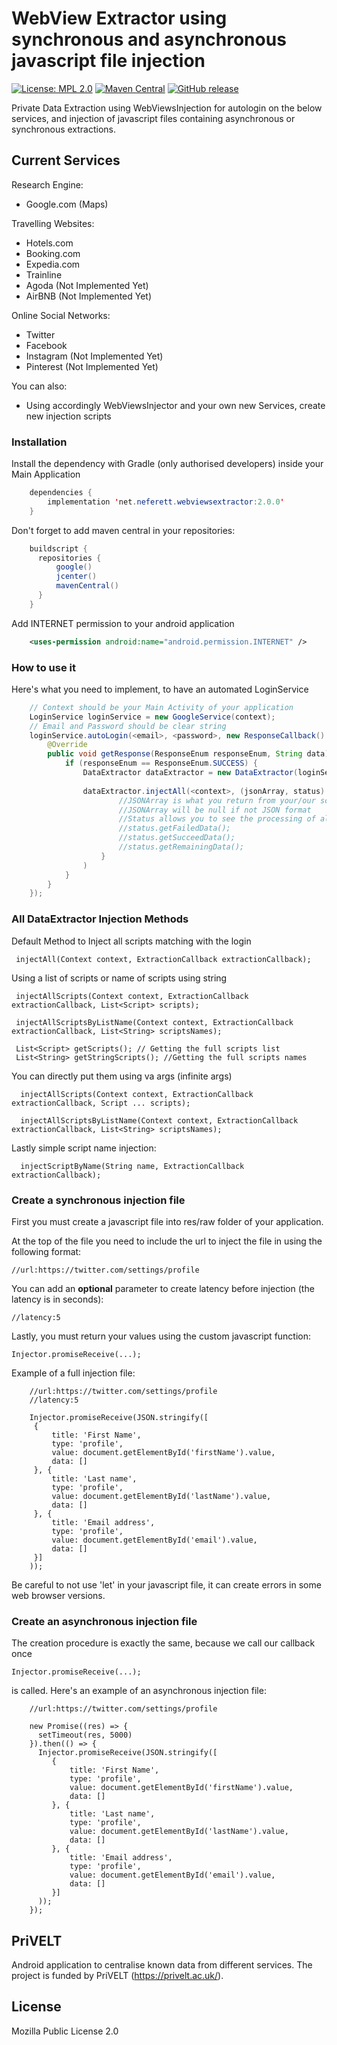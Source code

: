 
# WebView Extractor using synchronous and asynchronous javascript file injection  
[![License: MPL 2.0](https://img.shields.io/badge/License-MPL%202.0-brightgreen.svg)](https://opensource.org/licenses/MPL-2.0)
[![Maven Central](https://maven-badges.herokuapp.com/maven-central/net.neferett/webviewsextractor/badge.svg?style=plastic)](https://maven-badges.herokuapp.com/maven-central/net.neferett/webviewsextractor)
[![GitHub release](https://img.shields.io/github/release/jordanbonaldi/WebViewsExtractor.svg)](https://GitHub.com/jordanbonaldi/WebViewsExtractor/releases/)

Private Data Extraction using WebViewsInjection for autologin on the below services, and injection of javascript files containing asynchronous or synchronous extractions.

## Current Services

Research Engine:
- Google.com (Maps)

Travelling Websites:
- Hotels.com
- Booking.com
- Expedia.com
- Trainline
- Agoda (Not Implemented Yet)
- AirBNB (Not Implemented Yet)

Online Social Networks:
- Twitter
- Facebook
- Instagram (Not Implemented Yet)
- Pinterest (Not Implemented Yet)

You can also:
- Using accordingly WebViewsInjector and your own new Services, create new injection scripts
  
### Installation

Install the dependency with Gradle (only authorised developers) inside your Main Application
```java
    dependencies {
        implementation 'net.neferett.webviewsextractor:2.0.0'
    }
```
Don't forget to add maven central in your repositories:
```groovy
    buildscript {
      repositories {
          google()
          jcenter()
          mavenCentral()
      }
    }
```
Add INTERNET permission to your android application
```xml
    <uses-permission android:name="android.permission.INTERNET" />
```

### How to use it

Here's what you need to implement, to have an automated LoginService
```java
    // Context should be your Main Activity of your application
    LoginService loginService = new GoogleService(context);
    // Email and Password should be clear string
    loginService.autoLogin(<email>, <password>, new ResponseCallback() {
        @Override
        public void getResponse(ResponseEnum responseEnum, String data) {
            if (responseEnum == ResponseEnum.SUCCESS) {
                DataExtractor dataExtractor = new DataExtractor(loginService);  
  
				dataExtractor.injectAll(<context>, (jsonArray, status) -> {
					    //JSONArray is what you return from your/our scripts
					    //JSONArray will be null if not JSON format
					    //Status allows you to see the processing of all the injection files
						//status.getFailedData();  
						//status.getSucceedData();  
						//status.getRemainingData();
					}
				)
			}
        }
    });
```

### All DataExtractor Injection Methods
Default Method to Inject all scripts matching with the login
```
 injectAll(Context context, ExtractionCallback extractionCallback);
```
Using a list of scripts or name of scripts using string
```
 injectAllScripts(Context context, ExtractionCallback extractionCallback, List<Script> scripts);
 
 injectAllScriptsByListName(Context context, ExtractionCallback extractionCallback, List<String> scriptsNames);
 
 List<Script> getScripts(); // Getting the full scripts list
 List<String> getStringScripts(); //Getting the full scripts names 
```
You can directly put them using va args (infinite args)
```
  injectAllScripts(Context context, ExtractionCallback extractionCallback, Script ... scripts);
  
  injectAllScriptsByListName(Context context, ExtractionCallback extractionCallback, List<String> scriptsNames);
```
Lastly simple script name injection:
```
  injectScriptByName(String name, ExtractionCallback extractionCallback);
```
### Create a synchronous injection file

First you must create a javascript file into res/raw folder of your application.

At the top of the file you need to include the url to inject the file in using the following format:
```
//url:https://twitter.com/settings/profile
```
You can add an __optional__ parameter to create latency before injection (the latency is in seconds):
```
//latency:5
```
Lastly, you must return your values using the custom javascript function:
```
Injector.promiseReceive(...);
```

Example of a full injection file:
```
	//url:https://twitter.com/settings/profile  
	//latency:5  
	
	Injector.promiseReceive(JSON.stringify([  
	 {  
		 title: 'First Name',  
		 type: 'profile',  
		 value: document.getElementById('firstName').value,  
		 data: []  
	 }, {  
		 title: 'Last name',  
		 type: 'profile',  
		 value: document.getElementById('lastName').value,  
		 data: []  
	 }, {  
		 title: 'Email address',  
		 type: 'profile',  
		 value: document.getElementById('email').value,  
		 data: []  
	 }]
	));
```
Be careful to not use 'let' in your javascript file, it can create errors in some web browser versions.

### Create an asynchronous injection file

The creation procedure is exactly the same, because we call our callback once
```
Injector.promiseReceive(...);
```
is called. Here's an example of an asynchronous injection file:
```
	//url:https://twitter.com/settings/profile  
	
	new Promise((res) => {  
	  setTimeout(res, 5000)  
	}).then(() => {  
	  Injector.promiseReceive(JSON.stringify([  
		 {  
			 title: 'First Name',  
			 type: 'profile',  
			 value: document.getElementById('firstName').value,  
			 data: []  
		 }, {  
			 title: 'Last name',  
			 type: 'profile',  
			 value: document.getElementById('lastName').value,  
			 data: []  
		 }, {  
			 title: 'Email address',  
			 type: 'profile',  
			 value: document.getElementById('email').value,  
			 data: []  
		 }]
	  ));
	});

```
PriVELT
----

Android application to centralise known data from different services.
The project is funded by PriVELT (https://privelt.ac.uk/).

License
----

Mozilla Public License 2.0

